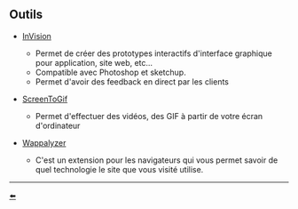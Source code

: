 ## Outils

- [InVision](https://www.invisionapp.com)

    - Permet de créer des prototypes interactifs d'interface graphique pour application, site web, etc...
    - Compatible avec Photoshop et sketchup.
    - Permet d'avoir des feedback en direct par les clients


- [ScreenToGif](http://www.screentogif.com/)

    - Permet d'effectuer des vidéos, des GIF à partir de votre écran d'ordinateur


- [Wappalyzer](https://wappalyzer.com/download)

    - C'est un extension pour les navigateurs qui vous permet savoir de quel technologie le site que vous visité utilise.
    


---

[:arrow_left:](README.md)
